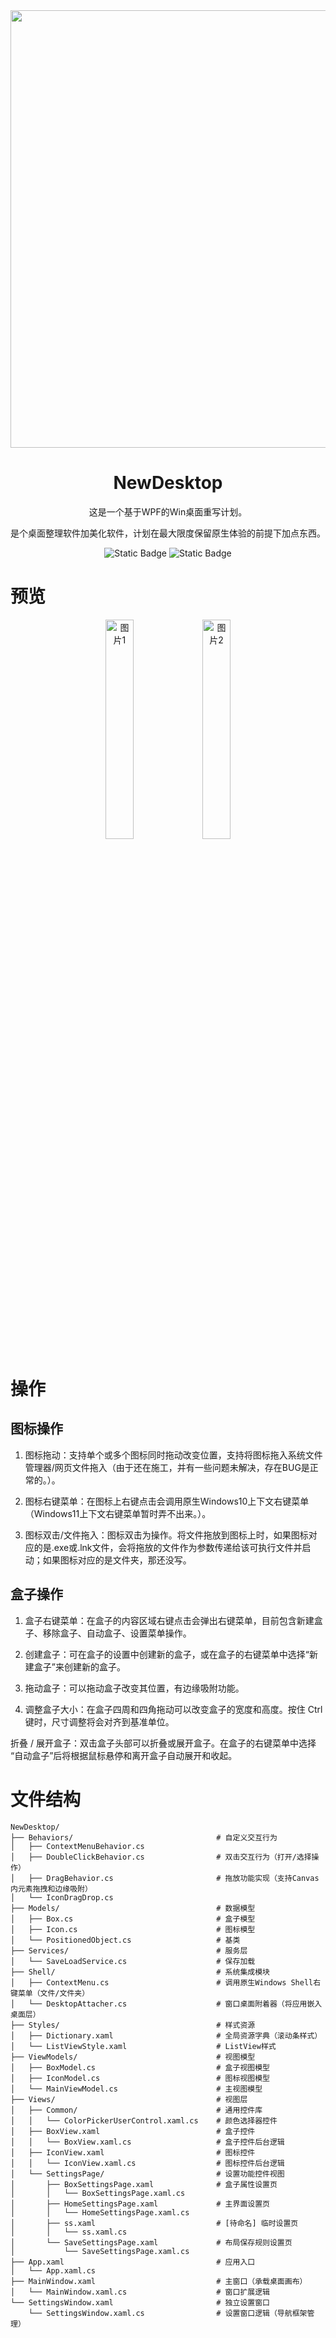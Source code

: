 <div align="center">
  <a>
    <img alt="" width="700"heigth="142"src="">
  </a>
  <h1>NewDesktop</h1>
  <p>
    这是一个基于WPF的Win桌面重写计划。
  </p>
  <p>
    是个桌面整理软件加美化软件，计划在最大限度保留原生体验的前提下加点东西。
  </p>

  <a>
    <img alt="Static Badge" src="https://img.shields.io/badge/.NET-9.0-512BD4?link=https%3A%2F%2Fdotnet.microsoft.com%2F">
  </a>
  <a>
    <img alt="Static Badge" src="https://img.shields.io/badge/WPF-%E5%BA%94%E7%94%A8%E7%A8%8B%E5%BA%8F-0078D4">
  </a>
</div>

# 预览
<div align="center">
    <img src="YL3.png" alt="图片1" width="30%" align="center">
    <img src="BS.png" alt="图片2" width="30%" align="center">
</div>

# 操作
## 图标操作

1. 图标拖动：支持单个或多个图标同时拖动改变位置，支持将图标拖入系统文件管理器/网页文件拖入（由于还在施工，并有一些问题未解决，存在BUG是正常的。）。

2. 图标右键菜单：在图标上右键点击会调用原生Windows10上下文右键菜单（Windows11上下文右键菜单暂时弄不出来。）。

3. 图标双击/文件拖入：图标双击为操作。将文件拖放到图标上时，如果图标对应的是.exe或.lnk文件，会将拖放的文件作为参数传递给该可执行文件并启动；如果图标对应的是文件夹，那还没写。

## 盒子操作

1. 盒子右键菜单：在盒子的内容区域右键点击会弹出右键菜单，目前包含新建盒子、移除盒子、自动盒子、设置菜单操作。

2. 创建盒子：可在盒子的设置中创建新的盒子，或在盒子的右键菜单中选择“新建盒子”来创建新的盒子。

3. 拖动盒子：可以拖动盒子改变其位置，有边缘吸附功能。

4. 调整盒子大小：在盒子四周和四角拖动可以改变盒子的宽度和高度。按住 Ctrl 键时，尺寸调整将会对齐到基准单位。

折叠 / 展开盒子：双击盒子头部可以折叠或展开盒子。在盒子的右键菜单中选择 “自动盒子”后将根据鼠标悬停和离开盒子自动展开和收起。

# 文件结构
```
NewDesktop/
├── Behaviors/                                # 自定义交互行为
│   ├── ContextMenuBehavior.cs
│   ├── DoubleClickBehavior.cs                # 双击交互行为（打开/选择操作）
│   ├── DragBehavior.cs                       # 拖放功能实现（支持Canvas内元素拖拽和边缘吸附）
│   └── IconDragDrop.cs
├── Models/                                   # 数据模型
│   ├── Box.cs                                # 盒子模型
│   ├── Icon.cs                               # 图标模型
│   └── PositionedObject.cs                   # 基类
├── Services/                                 # 服务层
│   └── SaveLoadService.cs                    # 保存加载
├── Shell/                                    # 系统集成模块
│   ├── ContextMenu.cs                        # 调用原生Windows Shell右键菜单（文件/文件夹）
│   └── DesktopAttacher.cs                    # 窗口桌面附着器（将应用嵌入桌面层）
├── Styles/                                   # 样式资源
│   ├── Dictionary.xaml                       # 全局资源字典（滚动条样式）
│   └── ListViewStyle.xaml                    # ListView样式
├── ViewModels/                               # 视图模型
│   ├── BoxModel.cs                           # 盒子视图模型
│   ├── IconModel.cs                          # 图标视图模型
│   └── MainViewModel.cs                      # 主视图模型
├── Views/                                    # 视图层
│   ├── Common/                               # 通用控件库
│   │   └── ColorPickerUserControl.xaml.cs    # 颜色选择器控件
│   ├── BoxView.xaml                          # 盒子控件
│   │   └── BoxView.xaml.cs                   # 盒子控件后台逻辑
│   ├── IconView.xaml                         # 图标控件
│   │   └── IconView.xaml.cs                  # 图标控件后台逻辑
│   └── SettingsPage/                         # 设置功能控件视图
│       ├── BoxSettingsPage.xaml              # 盒子属性设置页
│       │   └── BoxSettingsPage.xaml.cs
│       ├── HomeSettingsPage.xaml             # 主界面设置页
│       │   └── HomeSettingsPage.xaml.cs
│       ├── ss.xaml                           # [待命名] 临时设置页
│       │   └── ss.xaml.cs
│       └── SaveSettingsPage.xaml             # 布局保存规则设置页
│           └── SaveSettingsPage.xaml.cs
├── App.xaml                                  # 应用入口
│   └── App.xaml.cs
├── MainWindow.xaml                           # 主窗口（承载桌面画布）
│   └── MainWindow.xaml.cs                    # 窗口扩展逻辑
└── SettingsWindow.xaml                       # 独立设置窗口
    └── SettingsWindow.xaml.cs                # 设置窗口逻辑（导航框架管理）
```
